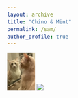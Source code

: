 ```yaml
---
layout: archive
title: "Chino & Mint"
permalink: /sam/
author_profile: true
---
```


<!--  -->

<object data="/images/Mint2024.jpeg" type="image/jpeg" width="65px" height="105px"></object><object data="/images/Chino2024.jpeg" type="image/jpeg" width="60px" height="125px"></object>
<img src="/images/Mint2024.jpeg" width="65">
![](/images/Mint2024.jpeg|width=65)
